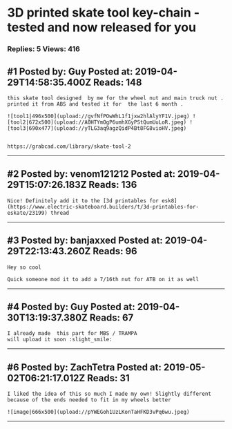 # 3D printed skate tool key-chain - tested and now released for you

### Replies: 5 Views: 416

## \#1 Posted by: Guy Posted at: 2019-04-29T14:58:35.400Z Reads: 148

```
this skate tool designed  by me for the wheel nut and main truck nut .
printed it from ABS and tested it for  the last 6 month .

![tool1|496x500](upload://gvfNfPOwWhL1f1jxw2hlAlyYF1V.jpeg) ![tool2|672x500](upload://A0HTYmOgP6umhXGyPStQumUuLoR.jpeg) ![tool3|690x477](upload://yTLG3aq9agzQidP4Bt8FG8vioHV.jpeg) 


https://grabcad.com/library/skate-tool-2
```

---
## \#2 Posted by: venom121212 Posted at: 2019-04-29T15:07:26.183Z Reads: 136

```
Nice! Definitely add it to the [3d printables for esk8](https://www.electric-skateboard.builders/t/3d-printables-for-eskate/23199) thread
```

---
## \#3 Posted by: banjaxxed Posted at: 2019-04-29T22:13:43.260Z Reads: 96

```
Hey so cool

Quick someone mod it to add a 7/16th nut for ATB on it as well
```

---
## \#4 Posted by: Guy Posted at: 2019-04-30T13:19:37.380Z Reads: 67

```
I already made  this part for MBS / TRAMPA 
will upload it soon :slight_smile:
```

---
## \#6 Posted by: ZachTetra Posted at: 2019-05-02T06:21:17.012Z Reads: 31

```
I liked the idea of this so much I made my own! Slightly different because of the ends needed to fit in my wheels better

![image|666x500](upload://pYWEGoh1UzLKonTaHFKD3vPq6wu.jpeg)
```

---
